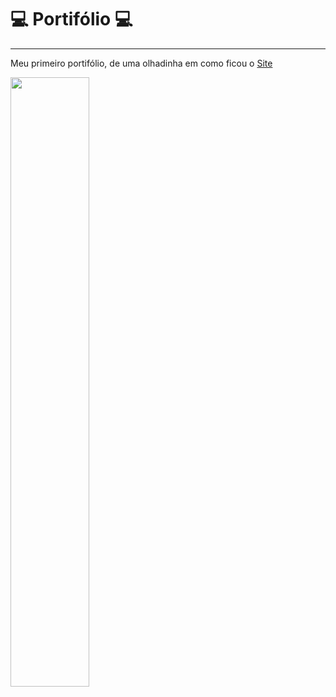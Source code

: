 # 💻 Portifólio 💻
<hr>
<p>Meu primeiro portifólio, de uma olhadinha em como ficou o <a href="https://erichidekikataokaferreira.github.io/PORTIFOLIO-1.0/" target="_blank"> Site</a></p>
<img width="50%" height="auto" height="175px" src="https://cdn.discordapp.com/attachments/717420578620964874/906646510828134490/unknown.png"/>
